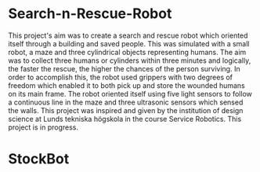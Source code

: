 # Search-n-Rescue-Robot
This project's aim was to create a search and rescue robot which oriented itself through a building and saved people. This was simulated with a small  robot, a maze and three cylindrical objects representing humans. The aim was to collect three humans or cylinders within three minutes and logically, the faster the rescue, the higher the chances of the person surviving. In order to accomplish this, the robot used grippers with two degrees of freedom which enabled it to both pick up and store the wounded humans on its main frame. The robot oriented itself using five light sensors to follow a continuous line in the maze and three ultrasonic sensors which sensed the walls. This project was inspired and given by the institution of design science at Lunds tekniska högskola in the course Service Robotics. This project is in progress.
# StockBot
